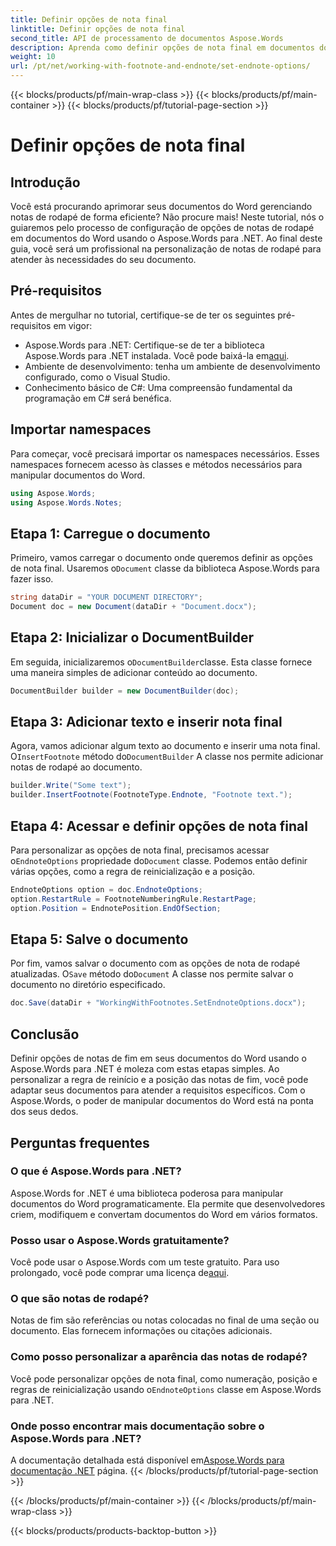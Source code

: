 ```yaml
---
title: Definir opções de nota final
linktitle: Definir opções de nota final
second_title: API de processamento de documentos Aspose.Words
description: Aprenda como definir opções de nota final em documentos do Word usando o Aspose.Words para .NET com este guia passo a passo abrangente.
weight: 10
url: /pt/net/working-with-footnote-and-endnote/set-endnote-options/
---
```


{{< blocks/products/pf/main-wrap-class >}}
{{< blocks/products/pf/main-container >}}
{{< blocks/products/pf/tutorial-page-section >}}

# Definir opções de nota final

## Introdução

Você está procurando aprimorar seus documentos do Word gerenciando notas de rodapé de forma eficiente? Não procure mais! Neste tutorial, nós o guiaremos pelo processo de configuração de opções de notas de rodapé em documentos do Word usando o Aspose.Words para .NET. Ao final deste guia, você será um profissional na personalização de notas de rodapé para atender às necessidades do seu documento.

## Pré-requisitos

Antes de mergulhar no tutorial, certifique-se de ter os seguintes pré-requisitos em vigor:

-  Aspose.Words para .NET: Certifique-se de ter a biblioteca Aspose.Words para .NET instalada. Você pode baixá-la em[aqui](https://releases.aspose.com/words/net/).
- Ambiente de desenvolvimento: tenha um ambiente de desenvolvimento configurado, como o Visual Studio.
- Conhecimento básico de C#: Uma compreensão fundamental da programação em C# será benéfica.

## Importar namespaces

Para começar, você precisará importar os namespaces necessários. Esses namespaces fornecem acesso às classes e métodos necessários para manipular documentos do Word.

```csharp
using Aspose.Words;
using Aspose.Words.Notes;
```

## Etapa 1: Carregue o documento

 Primeiro, vamos carregar o documento onde queremos definir as opções de nota final. Usaremos o`Document` classe da biblioteca Aspose.Words para fazer isso.

```csharp
string dataDir = "YOUR DOCUMENT DIRECTORY";
Document doc = new Document(dataDir + "Document.docx");
```

## Etapa 2: Inicializar o DocumentBuilder

 Em seguida, inicializaremos o`DocumentBuilder`classe. Esta classe fornece uma maneira simples de adicionar conteúdo ao documento.

```csharp
DocumentBuilder builder = new DocumentBuilder(doc);
```

## Etapa 3: Adicionar texto e inserir nota final

 Agora, vamos adicionar algum texto ao documento e inserir uma nota final. O`InsertFootnote` método do`DocumentBuilder` A classe nos permite adicionar notas de rodapé ao documento.

```csharp
builder.Write("Some text");
builder.InsertFootnote(FootnoteType.Endnote, "Footnote text.");
```

## Etapa 4: Acessar e definir opções de nota final

 Para personalizar as opções de nota final, precisamos acessar o`EndnoteOptions` propriedade do`Document` classe. Podemos então definir várias opções, como a regra de reinicialização e a posição.

```csharp
EndnoteOptions option = doc.EndnoteOptions;
option.RestartRule = FootnoteNumberingRule.RestartPage;
option.Position = EndnotePosition.EndOfSection;
```

## Etapa 5: Salve o documento

 Por fim, vamos salvar o documento com as opções de nota de rodapé atualizadas. O`Save` método do`Document` A classe nos permite salvar o documento no diretório especificado.

```csharp
doc.Save(dataDir + "WorkingWithFootnotes.SetEndnoteOptions.docx");
```

## Conclusão

Definir opções de notas de fim em seus documentos do Word usando o Aspose.Words para .NET é moleza com estas etapas simples. Ao personalizar a regra de reinício e a posição das notas de fim, você pode adaptar seus documentos para atender a requisitos específicos. Com o Aspose.Words, o poder de manipular documentos do Word está na ponta dos seus dedos.

## Perguntas frequentes

### O que é Aspose.Words para .NET?
Aspose.Words for .NET é uma biblioteca poderosa para manipular documentos do Word programaticamente. Ela permite que desenvolvedores criem, modifiquem e convertam documentos do Word em vários formatos.

### Posso usar o Aspose.Words gratuitamente?
 Você pode usar o Aspose.Words com um teste gratuito. Para uso prolongado, você pode comprar uma licença de[aqui](https://purchase.aspose.com/buy).

### O que são notas de rodapé?
Notas de fim são referências ou notas colocadas no final de uma seção ou documento. Elas fornecem informações ou citações adicionais.

### Como posso personalizar a aparência das notas de rodapé?
 Você pode personalizar opções de nota final, como numeração, posição e regras de reinicialização usando o`EndnoteOptions` classe em Aspose.Words para .NET.

### Onde posso encontrar mais documentação sobre o Aspose.Words para .NET?
 A documentação detalhada está disponível em[Aspose.Words para documentação .NET](https://reference.aspose.com/words/net/) página.
{{< /blocks/products/pf/tutorial-page-section >}}

{{< /blocks/products/pf/main-container >}}
{{< /blocks/products/pf/main-wrap-class >}}

{{< blocks/products/products-backtop-button >}}
